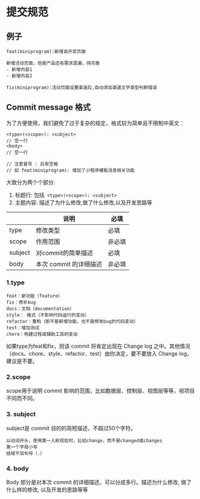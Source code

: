 # **提交规范**

## **例子**

```
feat(miniprogram):新增自开奖页面

新增活动页面，但是产品还有需求遗漏，待完善
- 新增内容1
- 新增内容2
```

```
fix(miniprogram):活动页面设置渠道后,自动添加渠道文字类型判断错误
```



## **Commit message 格式**

为了方便使用，我们避免了过于复杂的规定，格式较为简单且不限制中英文：



```
<type>(<scope>): <subject>
// 空一行
<body>
// 空一行

// 注意冒号 : 后有空格
// 如 feat(miniprogram): 增加了小程序模板消息相关功能
```

大致分为两个个部分:

1. 标题行: 包括` <type>(<scope>): <subject>` 
2. 主题内容: 描述了为什么修改,做了什么修改,以及开发思路等

|         | 说明                   | 必填   |
| ------- | ---------------------- | ------ |
| type    | 修改类型               | 必填   |
| scope   | 作用范围               | 非必填 |
| subject | 对commit的简单描述     | 必填   |
| body    | 本次 commit 的详细描述 | 非必填 |

### **1.type**

```
feat：新功能（feature）
fix：修补bug
docs：文档（documentation）
style： 格式（不影响代码运行的变动）
refactor：重构（即不是新增功能，也不是修改bug的代码变动）
test：增加测试
chore：构建过程或辅助工具的变动
```

如果type为feat和fix，则该 commit 将肯定出现在 Change log 之中。其他情况（docs、chore、style、refactor、test）由你决定，要不要放入 Change log，建议是不要。

### **2.scope**

scope用于说明 commit 影响的范围，比如数据层、控制层、视图层等等，视项目不同而不同。

### **3. subject**

subject是 commit 目的的简短描述，不超过50个字符。

```
以动词开头，使用第一人称现在时，比如change，而不是changed或changes
第一个字母小写
结尾不加句号（.）
```

### **4. body** 

Body 部分是对本次 commit 的详细描述，可以分成多行。描述为什么修改, 做了什么样的修改, 以及开发的思路等等